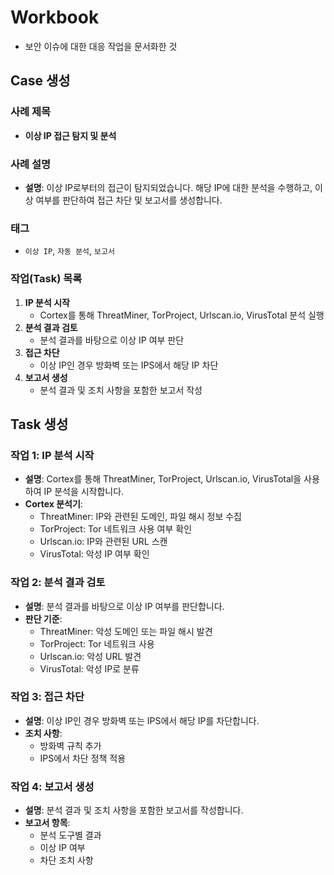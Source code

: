 # Workbook

- 보안 이슈에 대한 대응 작업을 문서화한 것

## Case 생성

### 사례 제목

- **이상 IP 접근 탐지 및 분석**

### 사례 설명

- **설명**: 이상 IP로부터의 접근이 탐지되었습니다. 해당 IP에 대한 분석을 수행하고, 이상 여부를 판단하여 접근 차단 및 보고서를 생성합니다.

### 태그

- `이상 IP`, `자동 분석`, `보고서`

### 작업(Task) 목록

1. **IP 분석 시작**
   - Cortex를 통해 ThreatMiner, TorProject, Urlscan.io, VirusTotal 분석 실행
2. **분석 결과 검토**
   - 분석 결과를 바탕으로 이상 IP 여부 판단
3. **접근 차단**
   - 이상 IP인 경우 방화벽 또는 IPS에서 해당 IP 차단
4. **보고서 생성**
   - 분석 결과 및 조치 사항을 포함한 보고서 작성

## Task 생성

### 작업 1: IP 분석 시작

- **설명**: Cortex를 통해 ThreatMiner, TorProject, Urlscan.io, VirusTotal을 사용하여 IP 분석을 시작합니다.
- **Cortex 분석기**:
  - ThreatMiner: IP와 관련된 도메인, 파일 해시 정보 수집
  - TorProject: Tor 네트워크 사용 여부 확인
  - Urlscan.io: IP와 관련된 URL 스캔
  - VirusTotal: 악성 IP 여부 확인

### 작업 2: 분석 결과 검토

- **설명**: 분석 결과를 바탕으로 이상 IP 여부를 판단합니다.
- **판단 기준**:
  - ThreatMiner: 악성 도메인 또는 파일 해시 발견
  - TorProject: Tor 네트워크 사용
  - Urlscan.io: 악성 URL 발견
  - VirusTotal: 악성 IP로 분류

### 작업 3: 접근 차단

- **설명**: 이상 IP인 경우 방화벽 또는 IPS에서 해당 IP를 차단합니다.
- **조치 사항**:
  - 방화벽 규칙 추가
  - IPS에서 차단 정책 적용

### 작업 4: 보고서 생성

- **설명**: 분석 결과 및 조치 사항을 포함한 보고서를 작성합니다.
- **보고서 항목**:
  - 분석 도구별 결과
  - 이상 IP 여부
  - 차단 조치 사항
